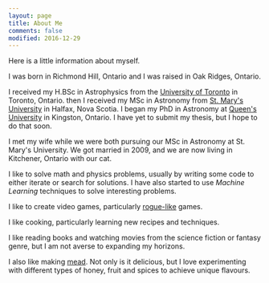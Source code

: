 ```yaml
---
layout: page
title: About Me
comments: false
modified: 2016-12-29
---
```


Here is a little information about myself.

I was born in Richmond Hill, Ontario and I was raised in Oak Ridges, Ontario.

I received my H.BSc in Astrophysics from the [University of Toronto](https://www.utoronto.ca) in Toronto, Ontario. then I received my MSc in Astronomy from [St. Mary's University](https://www.smu.ca) in Halfax, Nova Scotia. I began my PhD in Astronomy at [Queen's University](https://www.queensu.ca) in Kingston, Ontario. I have yet to submit my thesis, but I hope to do that soon.

I met my wife while we were both pursuing our MSc in Astronomy at St. Mary's University. We got married in 2009, and we are now living in Kitchener, Ontario with our cat.

I like to solve math and physics problems, usually by writing some code to either iterate or search for solutions. I have also started to use *Machine Learning* techniques to solve interesting problems.

I like to create video games, particularly [rogue-like](https://en.wikipedia.org/wiki/Roguelike) games.

I like cooking, particularly learning new recipes and techniques.

I like reading books and watching movies from the science fiction or fantasy genre, but I am not averse to expanding my horizons.

I also like making [mead](https://en.wikipedia.org/wiki/Mead). Not only is it delicious, but I love experimenting with different types of honey, fruit and spices to achieve unique flavours.

